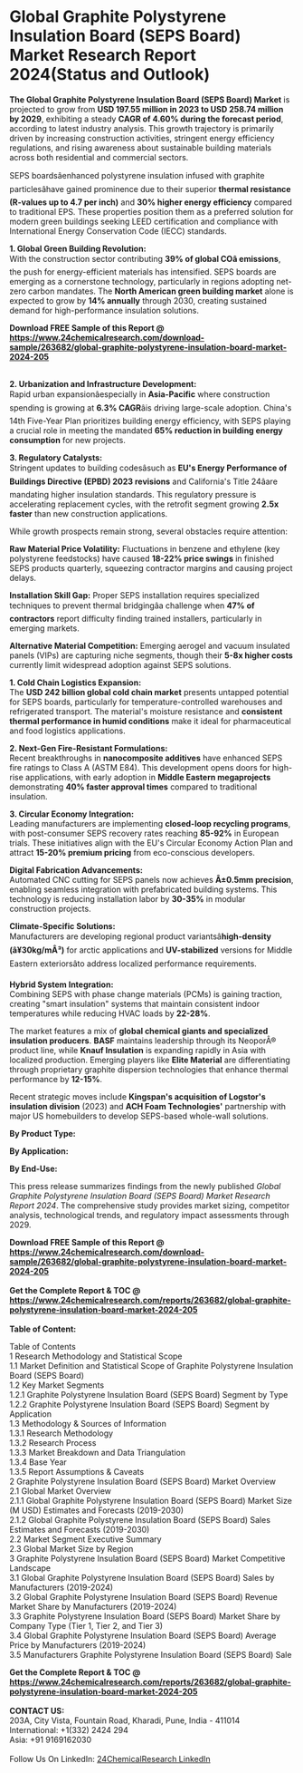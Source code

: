 <h1>Global Graphite Polystyrene Insulation Board (SEPS Board) Market Research Report 2024(Status and Outlook)</h1><p><strong>The Global Graphite Polystyrene Insulation Board (SEPS Board) Market</strong> is projected to grow from <strong>USD 197.55 million in 2023 to USD 258.74 million by 2029</strong>, exhibiting a steady <strong>CAGR of 4.60% during the forecast period</strong>, according to latest industry analysis. This growth trajectory is primarily driven by increasing construction activities, stringent energy efficiency regulations, and rising awareness about sustainable building materials across both residential and commercial sectors.</p><p>SEPS boardsâenhanced polystyrene insulation infused with graphite particlesâhave gained prominence due to their superior <strong>thermal resistance (R-values up to 4.7 per inch)</strong> and <strong>30% higher energy efficiency</strong> compared to traditional EPS. These properties position them as a preferred solution for modern green buildings seeking LEED certification and compliance with International Energy Conservation Code (IECC) standards.</p><p><strong>1. Global Green Building Revolution:</strong><br>
With the construction sector contributing <strong>39% of global COâ emissions</strong>, the push for energy-efficient materials has intensified. SEPS boards are emerging as a cornerstone technology, particularly in regions adopting net-zero carbon mandates. The <strong>North American green building market</strong> alone is expected to grow by <strong>14% annually</strong> through 2030, creating sustained demand for high-performance insulation solutions.</p><div><b>Download FREE Sample of this Report @ 
            <a href="https://www.24chemicalresearch.com/download-sample/263682/global-graphite-polystyrene-insulation-board-market-2024-205">
            https://www.24chemicalresearch.com/download-sample/263682/global-graphite-polystyrene-insulation-board-market-2024-205</a></b></div><br><p><strong>2. Urbanization and Infrastructure Development:</strong><br>
Rapid urban expansionâespecially in <strong>Asia-Pacific</strong> where construction spending is growing at <strong>6.3% CAGR</strong>âis driving large-scale adoption. China's 14th Five-Year Plan prioritizes building energy efficiency, with SEPS playing a crucial role in meeting the mandated <strong>65% reduction in building energy consumption</strong> for new projects.</p><p><strong>3. Regulatory Catalysts:</strong><br>
Stringent updates to building codesâsuch as <strong>EU's Energy Performance of Buildings Directive (EPBD) 2023 revisions</strong> and California's Title 24âare mandating higher insulation standards. This regulatory pressure is accelerating replacement cycles, with the retrofit segment growing <strong>2.5x faster</strong> than new construction applications.</p><p>While growth prospects remain strong, several obstacles require attention:</p><p><strong>Raw Material Price Volatility:</strong> Fluctuations in benzene and ethylene (key polystyrene feedstocks) have caused <strong>18-22% price swings</strong> in finished SEPS products quarterly, squeezing contractor margins and causing project delays.</p><p><strong>Installation Skill Gap:</strong> Proper SEPS installation requires specialized techniques to prevent thermal bridgingâa challenge when <strong>47% of contractors</strong> report difficulty finding trained installers, particularly in emerging markets.</p><p><strong>Alternative Material Competition:</strong> Emerging aerogel and vacuum insulated panels (VIPs) are capturing niche segments, though their <strong>5-8x higher costs</strong> currently limit widespread adoption against SEPS solutions.</p><p><strong>1. Cold Chain Logistics Expansion:</strong><br>
The <strong>USD 242 billion global cold chain market</strong> presents untapped potential for SEPS boards, particularly for temperature-controlled warehouses and refrigerated transport. The material's moisture resistance and <strong>consistent thermal performance in humid conditions</strong> make it ideal for pharmaceutical and food logistics applications.</p><p><strong>2. Next-Gen Fire-Resistant Formulations:</strong><br>
Recent breakthroughs in <strong>nanocomposite additives</strong> have enhanced SEPS fire ratings to Class A (ASTM E84). This development opens doors for high-rise applications, with early adoption in <strong>Middle Eastern megaprojects</strong> demonstrating <strong>40% faster approval times</strong> compared to traditional insulation.</p><p><strong>3. Circular Economy Integration:</strong><br>
Leading manufacturers are implementing <strong>closed-loop recycling programs</strong>, with post-consumer SEPS recovery rates reaching <strong>85-92%</strong> in European trials. These initiatives align with the EU's Circular Economy Action Plan and attract <strong>15-20% premium pricing</strong> from eco-conscious developers.</p><p><strong>Digital Fabrication Advancements:</strong><br>
	Automated CNC cutting for SEPS panels now achieves <strong>Â±0.5mm precision</strong>, enabling seamless integration with prefabricated building systems. This technology is reducing installation labor by <strong>30-35%</strong> in modular construction projects.</p><p><strong>Climate-Specific Solutions:</strong><br>
	Manufacturers are developing regional product variantsâ<strong>high-density (â¥30kg/mÂ³)</strong> for arctic applications and <strong>UV-stabilized</strong> versions for Middle Eastern exteriorsâto address localized performance requirements.</p><p><strong>Hybrid System Integration:</strong><br>
	Combining SEPS with phase change materials (PCMs) is gaining traction, creating "smart insulation" systems that maintain consistent indoor temperatures while reducing HVAC loads by <strong>22-28%</strong>.</p><p>The market features a mix of <strong>global chemical giants and specialized insulation producers</strong>. <strong>BASF</strong> maintains leadership through its NeoporÂ® product line, while <strong>Knauf Insulation</strong> is expanding rapidly in Asia with localized production. Emerging players like <strong>Elite Material</strong> are differentiating through proprietary graphite dispersion technologies that enhance thermal performance by <strong>12-15%</strong>.</p><p>Recent strategic moves include <strong>Kingspan's acquisition of Logstor's insulation division</strong> (2023) and <strong>ACH Foam Technologies'</strong> partnership with major US homebuilders to develop SEPS-based whole-wall solutions.</p><p><strong>By Product Type:</strong></p><p><strong>By Application:</strong></p><p><strong>By End-Use:</strong></p><p>This press release summarizes findings from the newly published <em>Global Graphite Polystyrene Insulation Board (SEPS Board) Market Research Report 2024</em>. The comprehensive study provides market sizing, competitor analysis, technological trends, and regulatory impact assessments through 2029.</p><div><b>Download FREE Sample of this Report @ 
            <a href="https://www.24chemicalresearch.com/download-sample/263682/global-graphite-polystyrene-insulation-board-market-2024-205">
            https://www.24chemicalresearch.com/download-sample/263682/global-graphite-polystyrene-insulation-board-market-2024-205</a></b></div><br><div><b>Get the Complete Report & TOC @ 
            <a href="https://www.24chemicalresearch.com/reports/263682/global-graphite-polystyrene-insulation-board-market-2024-205">
            https://www.24chemicalresearch.com/reports/263682/global-graphite-polystyrene-insulation-board-market-2024-205</a></b></div><br>
            <b>Table of Content:</b><p>Table of Contents<br />
1 Research Methodology and Statistical Scope<br />
1.1 Market Definition and Statistical Scope of Graphite Polystyrene Insulation Board (SEPS Board)<br />
1.2 Key Market Segments<br />
1.2.1 Graphite Polystyrene Insulation Board (SEPS Board) Segment by Type<br />
1.2.2 Graphite Polystyrene Insulation Board (SEPS Board) Segment by Application<br />
1.3 Methodology & Sources of Information<br />
1.3.1 Research Methodology<br />
1.3.2 Research Process<br />
1.3.3 Market Breakdown and Data Triangulation<br />
1.3.4 Base Year<br />
1.3.5 Report Assumptions & Caveats<br />
2 Graphite Polystyrene Insulation Board (SEPS Board) Market Overview<br />
2.1 Global Market Overview<br />
2.1.1 Global Graphite Polystyrene Insulation Board (SEPS Board) Market Size (M USD) Estimates and Forecasts (2019-2030)<br />
2.1.2 Global Graphite Polystyrene Insulation Board (SEPS Board) Sales Estimates and Forecasts (2019-2030)<br />
2.2 Market Segment Executive Summary<br />
2.3 Global Market Size by Region<br />
3 Graphite Polystyrene Insulation Board (SEPS Board) Market Competitive Landscape<br />
3.1 Global Graphite Polystyrene Insulation Board (SEPS Board) Sales by Manufacturers (2019-2024)<br />
3.2 Global Graphite Polystyrene Insulation Board (SEPS Board) Revenue Market Share by Manufacturers (2019-2024)<br />
3.3 Graphite Polystyrene Insulation Board (SEPS Board) Market Share by Company Type (Tier 1, Tier 2, and Tier 3)<br />
3.4 Global Graphite Polystyrene Insulation Board (SEPS Board) Average Price by Manufacturers (2019-2024)<br />
3.5 Manufacturers Graphite Polystyrene Insulation Board (SEPS Board) Sale</p><div><b>Get the Complete Report & TOC @ 
            <a href="https://www.24chemicalresearch.com/reports/263682/global-graphite-polystyrene-insulation-board-market-2024-205">
            https://www.24chemicalresearch.com/reports/263682/global-graphite-polystyrene-insulation-board-market-2024-205</a></b></div><br><b>CONTACT US:</b><br>
            203A, City Vista, Fountain Road, Kharadi, Pune, India - 411014<br>
            International: +1(332) 2424 294<br>
            Asia: +91 9169162030 <br><br>
            Follow Us On LinkedIn: <a href="https://www.linkedin.com/company/24chemicalresearch/">24ChemicalResearch LinkedIn</a>